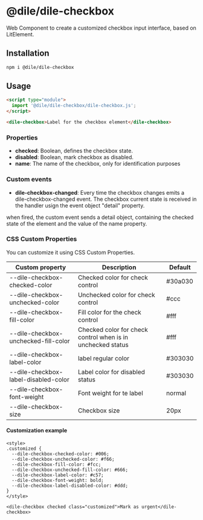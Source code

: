 # @dile/dile-checkbox

Web Component to create a customized checkbox input interface, based on LitElement.

## Installation
```bash
npm i @dile/dile-checkbox
```

## Usage
```html
<script type="module">
  import '@dile/dile-checkbox/dile-checkbox.js';
</script>

<dile-checkbox>Label for the checkbox element</dile-checkbox>
```

### Properties

- **checked**: Boolean, defines the checkbox state.
- **disabled**: Boolean, mark checkbox as disabled.
- **name**: The name of the checkbox, only for identification purposes

### Custom events

- **dile-checkbox-changed**: Every time the checkbox changes emits a dile-checkbox-changed event. The checkbox current state is received in the handler usign the event object "detail" property.

when fired, the custom event sends a detail object, containing the checked state of the element and the value of the name property.

### CSS Custom Properties

You can customize it using CSS Custom Properties.

Custom property | Description | Default
----------------|-------------|---------
--dile-checkbox-checked-color | Checked color for check control | #30a030
--dile-checkbox-unchecked-color | Unchecked color for check control | #ccc
--dile-checkbox-fill-color | Fill color for the check control | #fff
--dile-checkbox-unchecked-fill-color | Checked color for check control when is in unchecked status| #fff
--dile-checkbox-label-color | label regular color | #303030
--dile-checkbox-label-disabled-color | Label color for disabled status | #303030
--dile-checkbox-font-weight | Font weight for te label | normal
--dile-checkbox-size | Checkbox size | 20px

#### Customization example

```
<style>
.customized {
  --dile-checkbox-checked-color: #006;
  --dile-checkbox-unchecked-color: #f66;
  --dile-checkbox-fill-color: #fcc;
  --dile-checkbox-unchecked-fill-color: #666;
  --dile-checkbox-label-color: #c57;
  --dile-checkbox-font-weight: bold;
  --dile-checkbox-label-disabled-color: #ddd;
}
</style>

<dile-checkbox checked class="customized">Mark as urgent</dile-checkbox>
```


